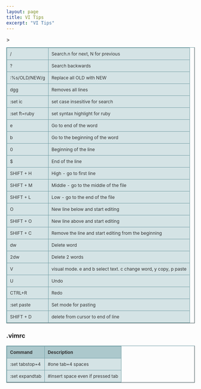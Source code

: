 ```yaml
---
layout: page 
title: VI Tips
excerpt: "VI Tips"
---
```

<style type="text/css">
.tftable {font-size:12px;color:#333333;width:100%;border-width: 1px;border-color: #729ea5;border-collapse: collapse;}
.tftable th {font-size:12px;background-color:#acc8cc;border-width: 1px;padding: 8px;border-style: solid;border-color: #729ea5;text-align:left;}
.tftable tr {background-color:#d4e3e5;}
.tftable td {font-size:12px;border-width: 1px;padding: 8px;border-style: solid;border-color: #729ea5;}
.tftable tr:hover {background-color:#ffffff;}
</style>
<table class="tftable" border="1">
<tbody>
<tr><td>/</td><td>Search.n for next, N for previous</td></tr>
<tr><td>?</td><td>Search backwards</td></tr>
<tr><td>:%s/OLD/NEW/g</td><td>Replace all OLD with NEW</td></tr>
<tr><td>dgg</td>><td>Removes all lines</td></tr>
<tr><td>:set ic</td><td>set case insesitive for search</td></tr>
<tr><td>:set ft=ruby</td><td>set syntax highlight for ruby</td></tr>
<tr><td>e</td><td>Go to end of the word</td></tr>
<tr><td>b</td><td>Go to the beginning of the word</td></tr>
<tr><td>0</td><td>Beginning of the line</td></tr>
<tr><td>$</td><td>End of the line</td></tr>
<tr><td>SHIFT + H</td><td>High - go to first line</td></tr>
<tr><td>SHIFT + M</td><td>Middle - go to the middle of the file</td></tr>
<tr><td>SHIFT + L</td><td>Low - go to the end of the file</td></tr>
<tr><td>O</td><td>New line below and start editing</td></tr>
<tr><td>SHIFT + O</td><td>New line above and start editing</td></tr>
<tr><td>SHIFT + C</td><td>Remove the line and start editing from the beginning</td></tr>
<tr><td>dw</td><td>Delete word</td></tr>
<tr><td>2dw</td><td>Delete 2 words</td></tr>
<tr><td>V</td><td>visual mode. e and b select text. c change word, y copy, p paste</td></tr>
<tr><td>U</td><td>Undo</td></tr>
<tr><td>CTRL+R</td><td>Redo</td></tr>
<tr><td>:set paste</td><td>Set mode for pasting</td></tr>
<tr><td>SHIFT + D</td><td>delete from cursor to end of line</td></tr>
</tbody>
</table>


<h3>.vimrc</h3>
<table class="tftable" border="1">
<tbody>
<tr><th>Command</th><th>Description</th></tr>
<tr><td>:set tabstop=4</td><td>#one tab=4 spaces</td></tr>
<tr><td>:set expandtab</td><td>#insert space even if pressed tab</td></tr>
</tbody></table>
